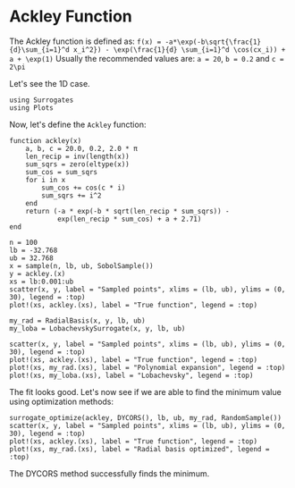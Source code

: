 # Ackley Function

The Ackley function is defined as:
``f(x) = -a*\exp(-b\sqrt{\frac{1}{d}\sum_{i=1}^d x_i^2}) - \exp(\frac{1}{d} \sum_{i=1}^d \cos(cx_i)) + a + \exp(1)``
Usually the recommended values are: ``a = 20``, ``b = 0.2`` and ``c = 2\pi``

Let's see the 1D case.

```@example ackley
using Surrogates
using Plots
```

Now, let's define the `Ackley` function:

```@example ackley
function ackley(x)
    a, b, c = 20.0, 0.2, 2.0 * π
    len_recip = inv(length(x))
    sum_sqrs = zero(eltype(x))
    sum_cos = sum_sqrs
    for i in x
        sum_cos += cos(c * i)
        sum_sqrs += i^2
    end
    return (-a * exp(-b * sqrt(len_recip * sum_sqrs)) -
            exp(len_recip * sum_cos) + a + 2.71)
end
```

```@example ackley
n = 100
lb = -32.768
ub = 32.768
x = sample(n, lb, ub, SobolSample())
y = ackley.(x)
xs = lb:0.001:ub
scatter(x, y, label = "Sampled points", xlims = (lb, ub), ylims = (0, 30), legend = :top)
plot!(xs, ackley.(xs), label = "True function", legend = :top)
```

```@example ackley
my_rad = RadialBasis(x, y, lb, ub)
my_loba = LobachevskySurrogate(x, y, lb, ub)
```

```@example ackley
scatter(x, y, label = "Sampled points", xlims = (lb, ub), ylims = (0, 30), legend = :top)
plot!(xs, ackley.(xs), label = "True function", legend = :top)
plot!(xs, my_rad.(xs), label = "Polynomial expansion", legend = :top)
plot!(xs, my_loba.(xs), label = "Lobachevsky", legend = :top)
```

The fit looks good. Let's now see if we are able to find the minimum value using
optimization methods:

```@example ackley
surrogate_optimize(ackley, DYCORS(), lb, ub, my_rad, RandomSample())
scatter(x, y, label = "Sampled points", xlims = (lb, ub), ylims = (0, 30), legend = :top)
plot!(xs, ackley.(xs), label = "True function", legend = :top)
plot!(xs, my_rad.(xs), label = "Radial basis optimized", legend = :top)
```

The DYCORS method successfully finds the minimum.

